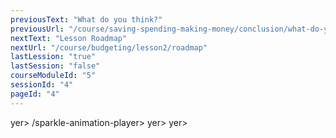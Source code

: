 ```yaml
---
previousText: "What do you think?"
previousUrl: "/course/saving-spending-making-money/conclusion/what-do-you-think"
nextText: "Lesson Roadmap"
nextUrl: "/course/budgeting/lesson2/roadmap"
lastLession: "true"
lastSession: "false"
courseModuleId: "5"
sessionId: "4"
pageId: "4"
---
```



<sparkle-animation-player src="./animation/m3l1.js" composition="05E79C8D9732B946A18A04FA8701B150"></sparkle-animation-player>
yer>
/sparkle-animation-player>
yer>
yer>
